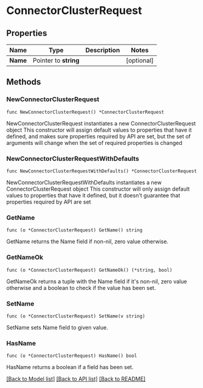 # ConnectorClusterRequest

## Properties

Name | Type | Description | Notes
------------ | ------------- | ------------- | -------------
**Name** | Pointer to **string** |  | [optional] 

## Methods

### NewConnectorClusterRequest

`func NewConnectorClusterRequest() *ConnectorClusterRequest`

NewConnectorClusterRequest instantiates a new ConnectorClusterRequest object
This constructor will assign default values to properties that have it defined,
and makes sure properties required by API are set, but the set of arguments
will change when the set of required properties is changed

### NewConnectorClusterRequestWithDefaults

`func NewConnectorClusterRequestWithDefaults() *ConnectorClusterRequest`

NewConnectorClusterRequestWithDefaults instantiates a new ConnectorClusterRequest object
This constructor will only assign default values to properties that have it defined,
but it doesn't guarantee that properties required by API are set

### GetName

`func (o *ConnectorClusterRequest) GetName() string`

GetName returns the Name field if non-nil, zero value otherwise.

### GetNameOk

`func (o *ConnectorClusterRequest) GetNameOk() (*string, bool)`

GetNameOk returns a tuple with the Name field if it's non-nil, zero value otherwise
and a boolean to check if the value has been set.

### SetName

`func (o *ConnectorClusterRequest) SetName(v string)`

SetName sets Name field to given value.

### HasName

`func (o *ConnectorClusterRequest) HasName() bool`

HasName returns a boolean if a field has been set.


[[Back to Model list]](../README.md#documentation-for-models) [[Back to API list]](../README.md#documentation-for-api-endpoints) [[Back to README]](../README.md)


